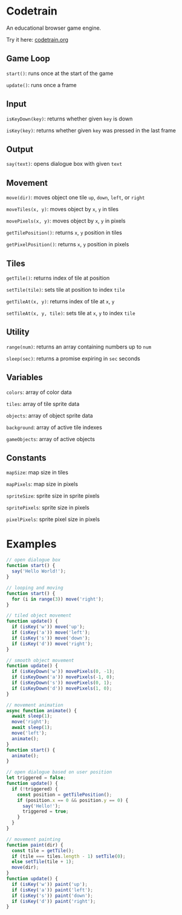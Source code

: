 # Codetrain

An educational browser game engine.

Try it here: [codetrain.org](https://codetrain.org)

## Game Loop

`start()`: runs once at the start of the game

`update()`: runs once a frame

## Input

`isKeyDown(key)`: returns whether given `key` is down

`isKey(key)`: returns whether given `key` was pressed in the last frame

## Output

`say(text)`: opens dialogue box with given `text`

## Movement

`move(dir)`: moves object one tile `up`, `down`, `left`, or `right`

`moveTiles(x, y)`: moves object by `x`, `y` in tiles

`movePixels(x, y)`: moves object by `x`, `y` in pixels

`getTilePosition()`: returns `x`, `y` position in tiles

`getPixelPosition()`: returns `x`, `y` position in pixels

## Tiles

`getTile()`: returns index of tile at position

`setTile(tile)`: sets tile at position to index `tile`

`getTileAt(x, y)`: returns index of tile at `x`, `y`

`setTileAt(x, y, tile)`: sets tile at `x`, `y` to index `tile`

## Utility

`range(num)`: returns an array containing numbers up to `num`

`sleep(sec)`: returns a promise expiring in `sec` seconds

## Variables

`colors`: array of color data

`tiles`: array of tile sprite data

`objects`: array of object sprite data

`background`: array of active tile indexes

`gameObjects`: array of active objects

## Constants

`mapSize`: map size in tiles

`mapPixels`: map size in pixels

`spriteSize`: sprite size in sprite pixels

`spritePixels`: sprite size in pixels

`pixelPixels`: sprite pixel size in pixels

# Examples

```js
// open dialogue box
function start() {
  say('Hello World!');
}
```

```js
// looping and moving
function start() {
  for (i in range(3)) move('right');
}
```

```js
// tiled object movement
function update() {
  if (isKey('w')) move('up');
  if (isKey('a')) move('left');
  if (isKey('s')) move('down');
  if (isKey('d')) move('right');
}
```

```js
// smooth object movement
function update() {
  if (isKeyDown('w')) movePixels(0, -1);
  if (isKeyDown('a')) movePixels(-1, 0);
  if (isKeyDown('s')) movePixels(0, 1);
  if (isKeyDown('d')) movePixels(1, 0);
}
```

```js
// movement animation
async function animate() {
  await sleep(1);
  move('right');
  await sleep(1);
  move('left');
  animate();
}
function start() {
  animate();
}
```

```js
// open dialogue based on user position
let triggered = false;
function update() {
  if (!triggered) {
    const position = getTilePosition();
    if (position.x == 0 && position.y == 0) {
      say('Hello!');
      triggered = true;
    }
  }
}
```

```js
// movement painting
function paint(dir) {
  const tile = getTile();
  if (tile === tiles.length - 1) setTile(0);
  else setTile(tile + 1);
  move(dir);
}
function update() {
  if (isKey('w')) paint('up');
  if (isKey('a')) paint('left');
  if (isKey('s')) paint('down');
  if (isKey('d')) paint('right');
}
```
